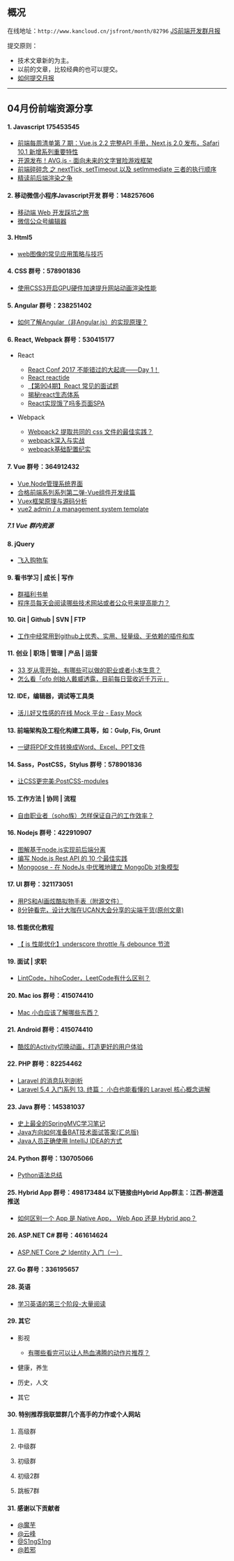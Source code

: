 ## 概况

在线地址：`http://www.kancloud.cn/jsfront/month/82796` [JS前端开发群月报](http://www.kancloud.cn/jsfront/month/82796)


提交原则：

- 技术文章新的为主。
- 以前的文章，比较经典的也可以提交。
- [如何提交月报](http://www.kancloud.cn/jsfront/month/227309)

---


## 04月份前端资源分享
#### 1. Javascript 175453545
- [前端每周清单第 7 期：Vue.js 2.2 完整API 手册，Next.js 2.0 发布，Safari 10.1 新增系列重要特性](https://zhuanlan.zhihu.com/p/26189426)
- [开源发布！AVG.js - 面向未来的文字冒险游戏框架](https://zhuanlan.zhihu.com/p/26486910)
- [前端碎碎念 之 nextTick, setTimeout 以及 setImmediate 三者的执行顺序](https://segmentfault.com/a/1190000008595101)
- [精读前后端渲染之争](https://zhuanlan.zhihu.com/p/26366128)

#### 2. 移动微信小程序Javascript开发 群号：148257606
- [移动端 Web 开发踩坑之旅](https://zhuanlan.zhihu.com/p/26141351)
- [微信公众号编辑器](https://github.com/wweggplant/WXEditor)

#### 3. Html5
- [web图像的常见应用策略与技巧](https://isux.tencent.com/web-image-application.html)

#### 4. CSS  群号：578901836
- [使用CSS3开启GPU硬件加速提升网站动画渲染性能](http://blog.bingo929.com/transform-translate3d-translatez-transition-gpu-hardware-acceleration.html)

#### 5. Angular 群号：238251402
- [如何了解Angular（非Angular.js）的实现原理？](https://www.zhihu.com/question/58083132)

#### 6. React, Webpack 群号：530415177
- React

    - [React Conf 2017 不能错过的大起底——Day 1！](https://zhuanlan.zhihu.com/p/26172177)
    - [React reactide](https://github.com/reactide/reactide)
    - [【第904期】React 常见的面试题](http://mp.weixin.qq.com/s?__biz=MjM5MTA1MjAxMQ==&mid=2651226350&idx=1&sn=6c90a1fb65e40d0e1ee3ca7ca3681a6b&chksm=bd49596a8a3ed07c5ed19c6704ac6efde6ddf1db587e19f4fb23db2c0ffdc480486710931be5&mpshare=1&scene=23&srcid=04138wiWcDr1UABGoqnI9jHv#rd)
    - [揭秘react生态体系](https://zhuanlan.zhihu.com/p/26270621)
    - [React实现饿了吗多页面SPA](https://github.com/chenjinxinlove/react-elm)

- Webpack

  - [Webpack2 提取共同的 css 文件的最佳实践？](https://www.zhihu.com/question/58716465)
  - [webpack深入与实战](http://www.imooc.com/learn/802)
  - [webpack基础配置纪实](https://juejin.im/post/59054226a22b9d0065dddfbe)

#### 7. Vue 群号：364912432
- [Vue,Node管理系统界面](https://github.com/ericjjj/vms)
- [合格前端系列系列第二弹-Vue组件开发续篇](https://my.oschina.net/qiangdada/blog/889656)
- [Vuex框架原理与源码分析](http://tech.meituan.com/vuex-code-analysis.html)
- [vue2 admin / a management system template](https://github.com/PanJiaChen/vue-element-admin)

##### 7.1 Vue 群内资源

#### 8. jQuery
- [飞入购物车](http://www.helloweba.com/view-blog-294.html)

#### 9. 看书学习 | 成长 | 写作
- [群福利书单](https://github.com/jsfront/src/blob/master/book.md)
- [程序员每天会阅读哪些技术网站或者公众号来提高能力？](https://www.zhihu.com/question/45990131)

#### 10. Git | Github | SVN | FTP
- [工作中经常用到github上优秀、实用、轻量级、无依赖的插件和库](https://github.com/jawil/blog/issues/10)

#### 11. 创业 | 职场 | 管理 | 产品 | 运营
- [33 岁从零开始，有哪些可以做的职业或者小本生意？](https://www.zhihu.com/question/26582290)
- [怎么看「ofo 创始人戴威透露，目前每日营收近千万元」](https://www.zhihu.com/question/58814252)

#### 12. IDE，编辑器，调试等工具类
- [活儿好又性感的在线 Mock 平台 - Easy Mock](https://zhuanlan.zhihu.com/p/26568521)

#### 13. 前端架构及工程化构建工具等，如：Gulp, Fis, Grunt
- [一键将PDF文件转换成Word、Excel、PPT文件](https://zhuanlan.zhihu.com/p/26029608)

#### 14. Sass，PostCSS，Stylus  群号：578901836
- [让CSS更完美:PostCSS-modules](http://www.zcfy.cc/article/2303)

#### 15. 工作方法 | 协同 | 流程
- [自由职业者（soho族）怎样保证自己的工作效率？](https://www.zhihu.com/question/21708481)

#### 16. Nodejs 群号：422910907
- [图解基于node.js实现前后端分离](http://www.imooc.com/article/6721)
- [编写 Node.js Rest API 的 10 个最佳实践](https://zhuanlan.zhihu.com/p/25506654)
- [Mongoose - 在 NodeJs 中优雅地建立 MongoDb 对象模型](http://jzleung.github.io/2016/08/13/mongoose-guide/)

#### 17. UI 群号：321173051
- [用PS和AI画炫酷拟物手表（附源文件）](http://www.ui.cn/detail/235900.html)
- [8分钟看完，设计大咖在UCAN大会分享的尖端干货(原创文章)](http://www.zcool.com.cn/article/ZNDkxNDgw.html)

#### 18. 性能优化教程
- [【 js 性能优化】underscore throttle 与 debounce 节流](https://zhuanlan.zhihu.com/p/26054718)

#### 19. 面试 | 求职
- [LintCode，hihoCoder，LeetCode有什么区别？](https://www.zhihu.com/question/31218682)

#### 20. Mac ios 群号：415074410
- [Mac 小白应该了解哪些东西？](https://www.zhihu.com/question/33887923)

#### 21. Android 群号：415074410
- [酷炫的Activity切换动画，打造更好的用户体验](http://blog.csdn.net/huachao1001/article/details/51659963)

#### 22. PHP 群号：82254462
- [Laravel 的消息队列剖析](https://laravel-china.org/articles/4169/analysis-of-laravel-message-queue)
- [Laravel 5.4 入门系列 13. 终篇： 小白也能看懂的 Laravel 核心概念讲解](https://segmentfault.com/a/1190000009171779)

#### 23. Java 群号：145381037
- [史上最全的SpringMVC学习笔记](http://www.imooc.com/article/1392)
- [Java方向如何准备BAT技术面试答案(汇总版)](http://www.jianshu.com/p/1f1d3193d9e3)
- [Java人员正确使用 IntelliJ IDEA的方式](http://tengj.top/2017/02/22/idea1-1/)

#### 24. Python 群号：130705066
- [Python语法总结](http://www.jianshu.com/p/b6c1888e9ed7)

#### 25. Hybrid App 群号：498173484 以下链接由Hybrid App群主：江西-醉逍遥推送
- [如何区别一个 App 是 Native App， Web App 还是 Hybrid app？](https://www.zhihu.com/question/23622875)

#### 26. ASP.NET C# 群号：461614624
- [ASP.NET Core 之 Identity 入门（一）](http://www.cnblogs.com/savorboard/p/6029984.html)

#### 27. Go 群号：336195657

#### 28. 英语
- [学习英语的第三个阶段-大量阅读](https://zhuanlan.zhihu.com/p/26547595)

#### 29. 其它

- 影视

  - [有哪些看完可以让人热血沸腾的动作片推荐？](https://www.zhihu.com/question/27855422)


- 健康，养生


- 历史，人文


- 其它




#### 30. 特别推荐我联盟群几个高手的力作或个人网站

1. 高级群

2. 中级群

3. 初级群

4. 初级2群


5. 跳板7群


#### 31. 感谢以下贡献者
- [@魔芋](https://github.com/moyuling)
- [@云峰](https://github.com/wuyunfeng8)
- [@S1ngS1ng](https://github.com/S1ngS1ng)
- [@若邪](https://github.com/wjkang)
